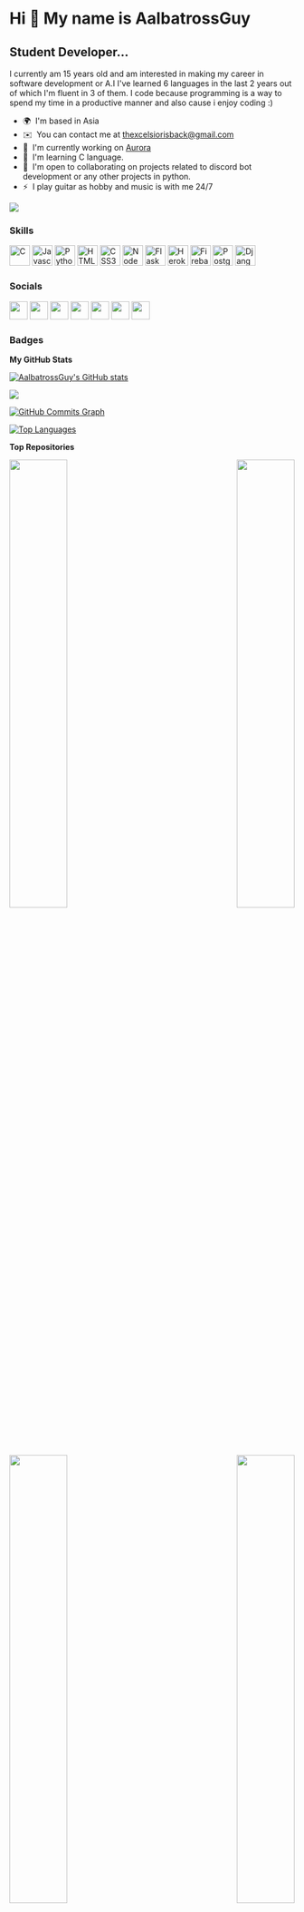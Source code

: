 Hi 👋 My name is AalbatrossGuy
==============================

Student Developer...
--------------------

I currently am 15 years old and am interested in making my career in software development or A.I I've learned 6 languages in the last 2 years out of which I'm fluent in 3 of them. I code because programming is a way to spend my time in a productive manner and also cause i enjoy coding :)

* 🌍  I'm based in Asia
* ✉️  You can contact me at [thexcelsiorisback@gmail.com](mailto:thexcelsiorisback@gmail.com)
* 🚀  I'm currently working on [Aurora](https://github.com/AalbatrossGuy/Aurora)
* 🧠  I'm learning C language.
* 🤝  I'm open to collaborating on projects related to discord bot development or any other projects in python.
* ⚡  I play guitar as hobby and music is with me 24/7

<a href="https://www.github.com/AalbatrossGuy" target="_blank" rel="noreferrer"><img
src="https://img.shields.io/github/followers/AalbatrossGuy?logo=github&style=for-the-badge&color=6366f1&labelColor=1c1917" /></a>

### Skills

<p align="left">
<a href="https://docs.microsoft.com/en-us/cpp/?view=msvc-170" target="_blank" rel="noreferrer"><img src="https://raw.githubusercontent.com/danielcranney/readme-generator/main/public/icons/skills/c-colored.svg" width="36" height="36" alt="C" /></a>
<a href="https://developer.mozilla.org/en-US/docs/Web/JavaScript" target="_blank" rel="noreferrer"><img src="https://raw.githubusercontent.com/danielcranney/readme-generator/main/public/icons/skills/javascript-colored.svg" width="36" height="36" alt="Javascript" /></a>
<a href="https://www.python.org/" target="_blank" rel="noreferrer"><img src="https://raw.githubusercontent.com/danielcranney/readme-generator/main/public/icons/skills/python-colored.svg" width="36" height="36" alt="Python" /></a>
<a href="https://developer.mozilla.org/en-US/docs/Glossary/HTML5" target="_blank" rel="noreferrer"><img src="https://raw.githubusercontent.com/danielcranney/readme-generator/main/public/icons/skills/html5-colored.svg" width="36" height="36" alt="HTML5" /></a>
<a href="https://www.w3.org/TR/CSS/#css" target="_blank" rel="noreferrer"><img src="https://raw.githubusercontent.com/danielcranney/readme-generator/main/public/icons/skills/css3-colored.svg" width="36" height="36" alt="CSS3" /></a>
<a href="https://nodejs.org/en/" target="_blank" rel="noreferrer"><img src="https://raw.githubusercontent.com/danielcranney/readme-generator/main/public/icons/skills/nodejs-colored.svg" width="36" height="36" alt="NodeJS" /></a>
<a href="https://flask.palletsprojects.com/en/2.0.x/" target="_blank" rel="noreferrer"><img src="https://raw.githubusercontent.com/danielcranney/readme-generator/main/public/icons/skills/flask-colored-dark.svg" width="36" height="36" alt="Flask" /></a>
<a href="https://www.heroku.com/" target="_blank" rel="noreferrer"><img src="https://raw.githubusercontent.com/danielcranney/readme-generator/main/public/icons/skills/heroku-colored.svg" width="36" height="36" alt="Heroku" /></a>
<a href="https://firebase.google.com/" target="_blank" rel="noreferrer"><img src="https://raw.githubusercontent.com/danielcranney/readme-generator/main/public/icons/skills/firebase-colored.svg" width="36" height="36" alt="Firebase" /></a>
<a href="https://www.postgresql.org/" target="_blank" rel="noreferrer"><img src="https://raw.githubusercontent.com/danielcranney/readme-generator/main/public/icons/skills/postgresql-colored.svg" width="36" height="36" alt="PostgreSQL" /></a>
<a href="https://www.djangoproject.com/" target="_blank" rel="noreferrer"><img src="https://raw.githubusercontent.com/danielcranney/readme-generator/main/public/icons/skills/django-colored-dark.svg" width="36" height="36" alt="Django" /></a>
</p>


### Socials

<p align="left"> <a href="https://discord.com/users/AalbatrossGuy" target="_blank" rel="noreferrer"><img src="https://raw.githubusercontent.com/danielcranney/readme-generator/main/public/icons/socials/discord.svg" width="32" height="32" /></a> <a href="https://www.github.com/AalbatrossGuy" target="_blank" rel="noreferrer"><img src="https://raw.githubusercontent.com/danielcranney/readme-generator/main/public/icons/socials/github-dark.svg" width="32" height="32" /></a> <a href="http://www.instagram.com/albatrossguy" target="_blank" rel="noreferrer"><img src="https://raw.githubusercontent.com/danielcranney/readme-generator/main/public/icons/socials/instagram.svg" width="32" height="32" /></a> <a href="https://www.linkedin.com/in/aalbatross-guy-b3bb051b1" target="_blank" rel="noreferrer"><img src="https://raw.githubusercontent.com/danielcranney/readme-generator/main/public/icons/socials/linkedin.svg" width="32" height="32" /></a> <a href="https://www.stackoverflow.com/users/13810518/aalbatrossguy" target="_blank" rel="noreferrer"><img src="https://raw.githubusercontent.com/danielcranney/readme-generator/main/public/icons/socials/stackoverflow.svg" width="32" height="32" /></a> <a href="https://www.twitter.com/AalbatrossGuy" target="_blank" rel="noreferrer"><img src="https://raw.githubusercontent.com/danielcranney/readme-generator/main/public/icons/socials/twitter.svg" width="32" height="32" /></a> <a href="https://www.twitch.tv/aalbatrossguy" target="_blank" rel="noreferrer"><img src="https://raw.githubusercontent.com/danielcranney/readme-generator/main/public/icons/socials/twitch.svg" width="32" height="32" /></a></p>

### Badges
<b>My GitHub Stats</b>

<a href="http://www.github.com/AalbatrossGuy"><img src="https://github-readme-stats.vercel.app/api?username=AalbatrossGuy&show_icons=true&hide=&count_private=true&title_color=0891b2&text_color=ffffff&icon_color=6366f1&bg_color=1c1917&hide_border=true&show_icons=true" alt="AalbatrossGuy's GitHub stats" /></a>

<a href="http://www.github.com/AalbatrossGuy"><img src="https://github-readme-streak-stats.herokuapp.com/?user=AalbatrossGuy&stroke=ffffff&background=1c1917&ring=0891b2&fire=0891b2&currStreakNum=ffffff&currStreakLabel=0891b2&sideNums=ffffff&sideLabels=ffffff&dates=ffffff&hide_border=true" /></a>

<a href="http://www.github.com/AalbatrossGuy"><img src="https://activity-graph.herokuapp.com/graph?username=AalbatrossGuy&bg_color=1c1917&color=ffffff&line=6366f1&point=ffffff&area_color=1c1917&area=true&hide_border=true&custom_title=GitHub%20Commits%20Graph" alt="GitHub Commits Graph" /></a>

<a href="https://github.com/AalbatrossGuy" align="left"><img src="https://github-readme-stats.vercel.app/api/top-langs/?username=AalbatrossGuy&langs_count=10&title_color=0891b2&text_color=ffffff&icon_color=6366f1&bg_color=1c1917&hide_border=true&locale=en&custom_title=Top%20%Languages" alt="Top Languages" /></a>

<b>Top Repositories</b>

<div width="100%" align="center"><a href="https://github.com/AalbatrossGuy/AGsBlog" align="left"><img align="left" width="45%" src="https://github-readme-stats.vercel.app/api/pin/?username=AalbatrossGuy&repo=AGsBlog&title_color=0891b2&text_color=ffffff&icon_color=6366f1&bg_color=1c1917&hide_border=true&locale=en" /></a><a href="https://github.com/AalbatrossGuy/pistonpy" align="right"><img align="right" width="45%" src="https://github-readme-stats.vercel.app/api/pin/?username=AalbatrossGuy&repo=pistonpy&title_color=0891b2&text_color=ffffff&icon_color=6366f1&bg_color=1c1917&hide_border=true&locale=en" /></a></div><br /><br /><br /><br /><br /><br /><br />

<br /><br /><br /><br /><br />

<div width="100%" align="center"><a href="https://github.com/AalbatrossGuy/DeltaDiscordBot" align="left"><img align="left" width="45%" src="https://github-readme-stats.vercel.app/api/pin/?username=AalbatrossGuy&repo=DeltaDiscordBot&title_color=0891b2&text_color=ffffff&icon_color=6366f1&bg_color=1c1917&hide_border=true&locale=en" /></a><a href="https://github.com/AalbatrossGuy/Aurora" align="right"><img align="right" width="45%" src="https://github-readme-stats.vercel.app/api/pin/?username=AalbatrossGuy&repo=Aurora&title_color=0891b2&text_color=ffffff&icon_color=6366f1&bg_color=1c1917&hide_border=true&locale=en" /></a></div>
